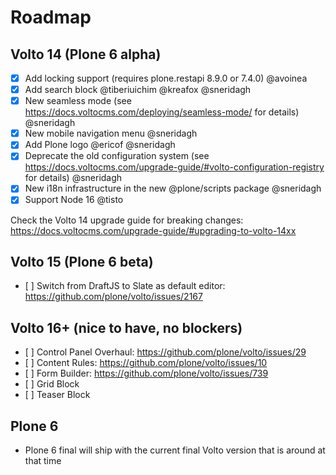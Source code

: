 # Roadmap

## Volto 14 (Plone 6 alpha)

- [x] Add locking support (requires plone.restapi 8.9.0 or 7.4.0) @avoinea
- [x] Add search block @tiberiuichim @kreafox @sneridagh
- [x] New seamless mode (see https://docs.voltocms.com/deploying/seamless-mode/ for details) @sneridagh
- [x] New mobile navigation menu @sneridagh
- [x] Add Plone logo @ericof @sneridagh
- [x] Deprecate the old configuration system (see https://docs.voltocms.com/upgrade-guide/#volto-configuration-registry for details) @sneridagh
- [x] New i18n infrastructure in the new @plone/scripts package @sneridagh
- [x] Support Node 16 @tisto

Check the Volto 14 upgrade guide for breaking changes: https://docs.voltocms.com/upgrade-guide/#upgrading-to-volto-14xx

## Volto 15 (Plone 6 beta)

- [ ] Switch from DraftJS to Slate as default editor: https://github.com/plone/volto/issues/2167

## Volto 16+ (nice to have, no blockers)

- [ ] Control Panel Overhaul: https://github.com/plone/volto/issues/29
- [ ] Content Rules: https://github.com/plone/volto/issues/10
- [ ] Form Builder: https://github.com/plone/volto/issues/739
- [ ] Grid Block
- [ ] Teaser Block

## Plone 6

- Plone 6 final will ship with the current final Volto version that is around at that time
